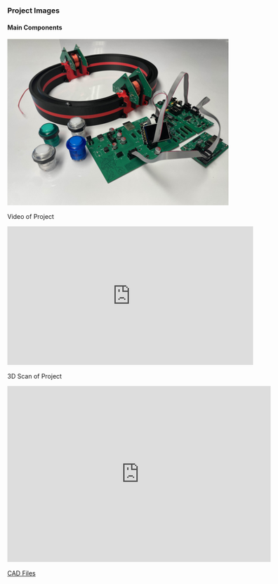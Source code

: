 
### Project Images

#### Main Components 

<img src="https://github.com/ASU-EGR314-2025-S-310/ASU-EGR314-2025-S-310.github.io/blob/main/assets/Semi_Final_Project_Image.jpg?raw=true">

Video of Project

<iframe width="560" height="315" src="https://www.youtube.com/embed/DEnLz9EuT0c?si=OeEWlVx6P0Qzz1EP" title="YouTube video player" frameborder="0" allow="accelerometer; autoplay; clipboard-write; encrypted-media; gyroscope; picture-in-picture; web-share" referrerpolicy="strict-origin-when-cross-origin" allowfullscreen></iframe>

3D Scan of Project

<iframe src="https://lumalabs.ai/embed/3022bc8c-3bbc-4fa1-8d5c-b79c90673635?mode=sparkles&background=%23ffffff&color=%23000000&showTitle=true&loadBg=true&logoPosition=bottom-left&infoPosition=bottom-right&cinematicVideo=undefined&showMenu=false" width="600" height="400" frameborder="0" title="luma embed" style="border: none;"></iframe>

[CAD Files](https://github.com/ASU-EGR314-2025-S-310/ASU-EGR314-2025-S-310.github.io/tree/main/assets/CAD%20Files)
